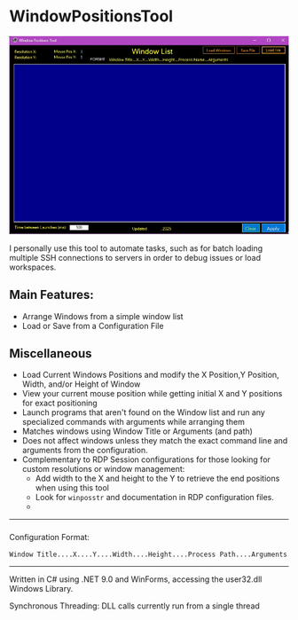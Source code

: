 # WindowPositionsTool

![Screenshot of Tool GUI](repo/images/WindowPositionsToolScreenshot.jpg)

I personally use this tool to automate tasks, such as for batch loading multiple SSH connections to servers in order to debug issues or load workspaces.

## Main Features:
- Arrange Windows from a simple window list
- Load or Save from a Configuration File

## Miscellaneous
+ Load Current Windows Positions and modify the X Position,Y Position, Width, and/or Height of Window
+ View your current mouse position while getting initial X and Y positions for exact positioning
+ Launch programs that aren't found on the Window list and run any specialized commands with arguments while arranging them
+ Matches windows using Window Title or Arguments (and path)
+ Does not affect windows unless they match the exact command line and arguments from the configuration.
+ Complementary to RDP Session configurations for those looking for custom resolutions or window management: 
	+ Add width to the X and height to the Y to retrieve the end positions when using this tool
	+ Look for `winposstr` and documentation in RDP configuration files.
	+ 
---

### 

Configuration Format:

```text
Window Title....X....Y....Width....Height....Process Path....Arguments
```

---

Written in C# using .NET 9.0 and WinForms, accessing the user32.dll Windows Library. 

Synchronous Threading: DLL calls currently run from a single thread
